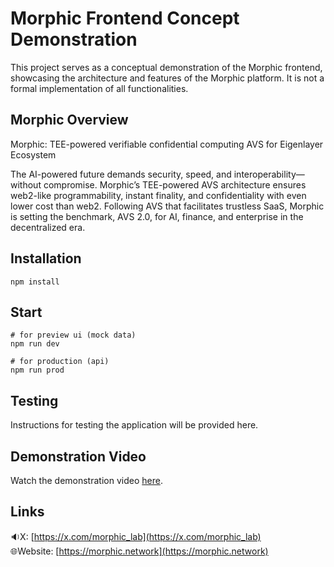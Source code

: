 # Morphic Frontend Concept Demonstration

This project serves as a conceptual demonstration of the Morphic frontend, showcasing the architecture and features of the Morphic platform. It is not a formal implementation of all functionalities.

## Morphic Overview
Morphic: TEE-powered verifiable confidential computing AVS for Eigenlayer Ecosystem

The AI-powered future demands security, speed, and interoperability—without compromise. Morphic’s TEE-powered AVS architecture ensures web2-like programmability, instant finality, and confidentiality with even lower cost than web2. Following AVS that facilitates trustless SaaS, Morphic is setting the benchmark, AVS 2.0, for AI, finance, and enterprise in the decentralized era.


## Installation
```
npm install
```

## Start
```
# for preview ui (mock data)
npm run dev

# for production (api)
npm run prod
```

## Testing
Instructions for testing the application will be provided here.

## Demonstration Video
Watch the demonstration video [here](https://www.youtube.com/watch?v=hJmk3xrWF8E).

## Links
🔉X: [https://x.com/morphic_lab](https://x.com/morphic_lab)  
🌐Website: [https://morphic.network](https://morphic.network)
